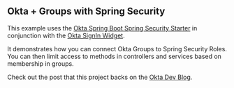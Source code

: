 ## Okta + Groups with Spring Security

This example uses the [Okta Spring Boot Spring Security Starter](https://github.com/okta/okta-spring-security) in
conjunction with the [Okta SignIn Widget](https://github.com/okta/okta-signin-widget).

It demonstrates how you can connect Okta Groups to Spring Security Roles. You can then limit access to methods in
controllers and services based on membership in groups.

Check out the post that this project backs on the [Okta Dev Blog](https://developer.okta.com/blog/2017/10/13/okta-groups-spring-security).
